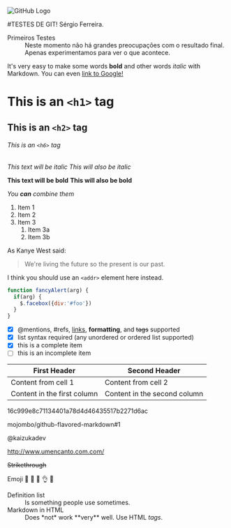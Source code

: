 ﻿![GitHub Logo](https://assets-cdn.github.com/images/modules/logos_page/GitHub-Logo.png)

#TESTES DE GIT! Sérgio Ferreira.

<dl>
  <dt>Primeiros Testes</dt>
  <dd>Neste momento não há grandes preocupações com o resultado final.<br>
      Apenas experimentamos para ver o que acontece.</dd>

It's very easy to make some words **bold** and other words *italic* with Markdown. 
You can even [link to Google!](http://google.com)

# This is an `<h1>` tag
## This is an `<h2>` tag
###### This is an `<h6>` tag

*This text will be italic*
_This will also be italic_

**This text will be bold**
__This will also be bold__

_You **can** combine them_

1. Item 1
1. Item 2
1. Item 3
   1. Item 3a
   1. Item 3b


As Kanye West said:

> We're living the future so
> the present is our past.

I think you should use an
`<addr>` element here instead.

```javascript
function fancyAlert(arg) {
  if(arg) {
    $.facebox({div:'#foo'})
  }
}
```

- [x] @mentions, #refs, [links](), **formatting**, and <del>tags</del> supported
- [x] list syntax required (any unordered or ordered list supported)
- [x] this is a complete item
- [ ] this is an incomplete item

First Header | Second Header
------------ | -------------
Content from cell 1 | Content from cell 2
Content in the first column | Content in the second column

16c999e8c71134401a78d4d46435517b2271d6ac

mojombo/github-flavored-markdown#1

@kaizukadev

http://www.umencanto.com.com/

~~Strikethrough~~

Emoji  :facepunch: :clap: :fu: :ok_hand: :closed_lock_with_key:

<dl>
  <dt>Definition list</dt>
  <dd>Is something people use sometimes.</dd>

  <dt>Markdown in HTML</dt>
  <dd>Does *not* work **very** well. Use HTML <em>tags</em>.</dd>
</dl>







